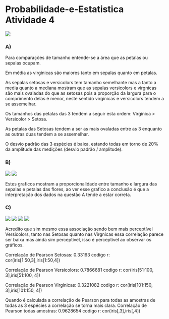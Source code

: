 # Probabilidade-e-Estatistica Atividade 4

<img src="Screenshot_1.png">


<h3>A)</h3> Para comparações de tamanho entende-se a área que as petalas ou sepalas ocupam.

Em média as virginicas são maiores tanto em sepalas quanto em petalas.

As sepalas setosas e versicolors tem tamanho semelhante mas a tanto a media quanto
a mediana mostram que as sepalas versicolors e virgnicas são mais ovaladas do 
que as setosas pois a proporção da largura para o comprimento delas é menor, neste sentido 
virginicas e versicolors tendem a se assemelhar.

Os tamanhos das petalas das 3 tendem a seguir esta ordem: Virginica > Versicolor >
Setosa.

As petalas das Setosas tendem a ser as mais ovaladas entre as 3 enquanto as outras
duas tendem a se assemelhar.

O desvio padrão das 3 espécies é baixa, estando todas em torno de 20% da amplitude das
medições (desvio padrão / amplitude).

<h3>B)</h3>
<img src="Screenshot_2.png">
<img src="Screenshot_3.png">

Estes graficos mostram a proporcionalidade entre tamanho e largura das sepalas e petalas das flores, ao ver esse grafico a conclusão é que a interpretação dos dados na questão A tende a estar correta.

<h3>C)</h3>
<img src="Screenshot_4.png">
<img src="Screenshot_5.png">
<img src="Screenshot_6.png">
<img src="Screenshot_7.png">

Acredito que sim mesmo essa associação sendo bem mais perceptível Versicolors, tanto nas Setosas quanto nas Virgnicas essa
correlação parece ser baixa mas ainda sim perceptível, isso é perceptível ao observar os gráficos.

Correlação de Pearson Setosas:		0.33163		codigo r: cor(iris[1:50,3],iris[1:50,4])

Correlação de Pearson Versicolors:	0.7866681	codigo r: cor(iris[51:100, 3],iris[51:100, 4])

Correlação de Pearson Virginicas: 	0.3221082	codigo r: cor(iris[101:150, 3],iris[101:150, 4])


Quando é calculada a correlação de Pearson para todas as amostras de todas as 3 espécies a correlação se torna mais clara.
Correlação de Pearson todas amostras:	0.9628654	codigo r: cor(iris[,3],iris[,4])
